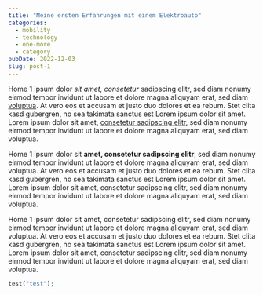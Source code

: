 ```yaml
---
title: "Meine ersten Erfahrungen mit einem Elektroauto"
categories:
  - mobility
  - technology
  - one-more
  - category
pubDate: 2022-12-03
slug: post-1
---
```


Home 1 ipsum dolor _sit amet, consetetur_ sadipscing elitr, sed diam nonumy eirmod tempor invidunt ut labore et dolore magna aliquyam erat, sed diam [voluptua][leos-blog]. At vero eos et accusam et justo duo dolores et ea rebum. Stet clita kasd gubergren, no sea takimata sanctus est Lorem ipsum dolor sit amet. Lorem ipsum dolor sit amet, [consetetur sadipscing elitr][leos-blog], sed diam nonumy eirmod tempor invidunt ut labore et dolore magna aliquyam erat, sed diam voluptua.

<!-- excerpt -->

Home 1 ipsum dolor sit **amet, consetetur sadipscing elitr**, sed diam nonumy eirmod tempor invidunt ut labore et dolore magna aliquyam erat, sed diam voluptua. At vero eos et accusam et justo duo dolores et ea rebum. Stet clita kasd gubergren, no sea takimata sanctus est Lorem ipsum dolor sit amet. Lorem ipsum dolor sit amet, consetetur sadipscing elitr, sed diam nonumy eirmod tempor invidunt ut labore et dolore magna aliquyam erat, sed diam voluptua.

Home 1 ipsum dolor sit amet, consetetur sadipscing elitr, sed diam nonumy eirmod tempor invidunt ut labore et dolore magna aliquyam erat, sed diam voluptua. At vero eos et accusam et justo duo dolores et ea rebum. Stet clita kasd gubergren, no sea takimata sanctus est Lorem ipsum dolor sit amet. Lorem ipsum dolor sit amet, consetetur sadipscing elitr, sed diam nonumy eirmod tempor invidunt ut labore et dolore magna aliquyam erat, sed diam voluptua.

```php
test("test");
```

[leos-blog]: https://leonidlezner.de
